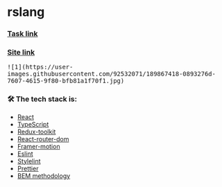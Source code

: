# rslang

### [Task link](https://github.com/rolling-scopes-school/tasks/blob/master/tasks/stage-2/rs-lang/rslang.md)
### [Site link](https://gendev-1001.github.io/rslang)

<kbd>
  ![1](https://user-images.githubusercontent.com/92532071/189867418-0893276d-7607-4615-9f80-bfb81a1f70f1.jpg)
</kbd>

### 🛠 The tech stack is:

- [React](https://reactjs.org/)
- [TypeScript](https://www.typescriptlang.org/)
- [Redux-toolkit](https://redux-toolkit.js.org/)
- [React-router-dom](https://reactrouter.com/docs/en/v6/getting-started/overview)
- [Framer-motion](https://www.framer.com/motion/)
- [Eslint](https://eslint.org/)
- [Stylelint](https://stylelint.io/)
- [Prettier](https://prettier.io/)
- [BEM methodology](https://en.bem.info/methodology/)
